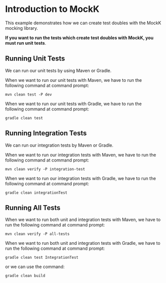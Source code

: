 # Introduction to MockK

This example demonstrates how we can create test doubles with the 
MockK mocking library.

**If you want to run the tests which create test doubles with 
MockK, you must run unit tests**.

## Running Unit Tests

We can run our unit tests by using Maven or Gradle. 

When we want to run our unit tests with Maven, we have to run the following 
command at command prompt:

    mvn clean test -P dev

When we want to run our unit tests with Gradle, we have to run the following 
command at command prompt:

    gradle clean test

## Running Integration Tests

We can run our integration tests by Maven or Gradle. 

When we want to run our integration tests with Maven, we have to run the following 
command at command prompt:

    mvn clean verify -P integration-test

When we want to run our integration tests with Gradle, we have to run the following
command at command prompt:

    gradle clean integrationTest
    
## Running All Tests

When we want to run both unit and integration tests with Maven, we have to run the 
following command at command prompt:

    mvn clean verify -P all-tests      
    
When we want to run both unit and integration tests with Gradle, we have to run the 
following command at command prompt:

    gradle clean test IntegrationTest       

or we can use the command:

    gradle clean build
      
